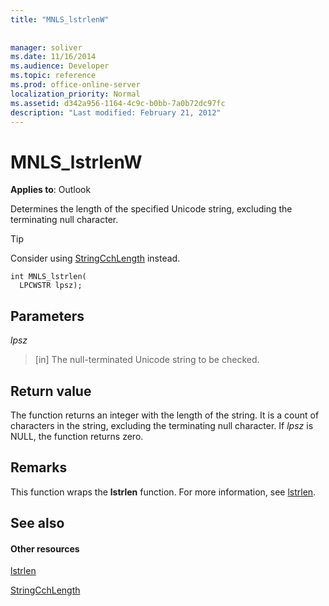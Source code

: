 ```yaml
---
title: "MNLS_lstrlenW"
 
 
manager: soliver
ms.date: 11/16/2014
ms.audience: Developer
ms.topic: reference
ms.prod: office-online-server
localization_priority: Normal
ms.assetid: d342a956-1164-4c9c-b0bb-7a0b72dc97fc
description: "Last modified: February 21, 2012"
---
```


# MNLS_lstrlenW

  
  
**Applies to**: Outlook 
  
Determines the length of the specified Unicode string, excluding the terminating null character.
  
> [!TIP]
> Consider using [StringCchLength](http://msdn.microsoft.com/en-us/library/ms647539%28VS.85%29.aspx) instead. 
  
```
int MNLS_lstrlen(
  LPCWSTR lpsz);
```

## Parameters

 _lpsz_
  
> [in] The null-terminated Unicode string to be checked.
    
## Return value

The function returns an integer with the length of the string. It is a count of characters in the string, excluding the terminating null character. If  _lpsz_ is NULL, the function returns zero. 
  
## Remarks

This function wraps the **lstrlen** function. For more information, see [lstrlen](http://msdn.microsoft.com/en-us/library/ms647492%28VS.85%29.aspx).
  
## See also

#### Other resources

[lstrlen](http://msdn.microsoft.com/en-us/library/ms647492%28VS.85%29.aspx)
  
[StringCchLength](http://msdn.microsoft.com/en-us/library/ms647539%28VS.85%29.aspx)

